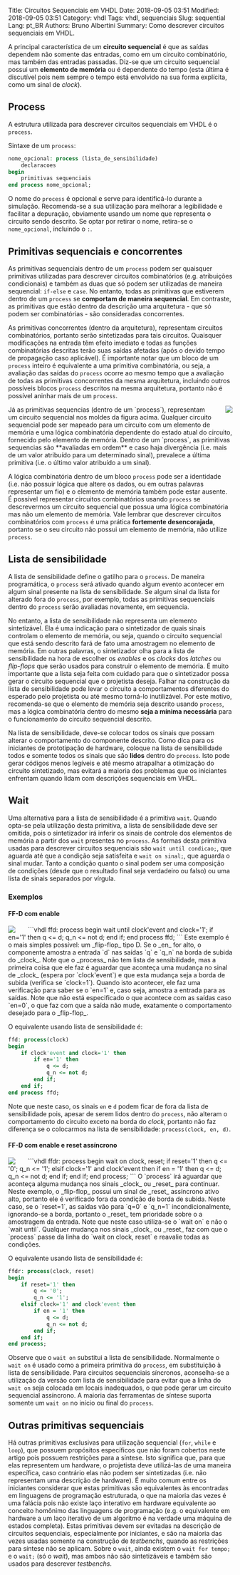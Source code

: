 Title: Circuitos Sequenciais em VHDL
Date: 2018-09-05 03:51
Modified: 2018-09-05 03:51
Category: vhdl
Tags: vhdl, sequenciais
Slug: sequential
Lang: pt_BR
Authors: Bruno Albertini
Summary: Como descrever circuitos sequenciais em VHDL.

A principal característica de um **circuito sequencial** é que as saídas dependem não somente das entradas, como em um circuito combinatório, mas também das entradas passadas. Diz-se que um circuito sequencial possui um **elemento de memória** ou é dependente do tempo (esta última é discutível pois nem sempre o tempo está envolvido na sua forma explícita, como um sinal de _clock_).

## Process
A estrutura utilizada para descrever circuitos sequenciais em VHDL é o `process`.

Sintaxe de um `process`:
```vhdl
nome_opcional: process (lista_de_sensibilidade)
	declaracoes
begin
	primitivas sequenciais
end process nome_opcional;
```

O nome do `process` é opcional e serve para identificá-lo durante a simulação. Recomenda-se a sua utilização para melhorar a legibilidade e facilitar a depuração, obviamente usando um nome que representa o circuito sendo descrito. Se optar por retirar o nome, retira-se o `nome_opcional`, incluindo o `:`.

## Primitivas sequenciais e concorrentes
As primitivas sequenciais dentro de um `process` podem ser quaisquer primitivas utilizadas para descrever  circuitos combinatórios (e.g. atribuições condicionais) e também as duas que só podem ser utilizadas de maneira sequencial: `if-else` e `case`. No entanto, todas as primitivas que estiverem dentro de um `process` se **comportam de maneira sequencial**. Em contraste, as primitivas que estão dentro da descrição uma arquitetura - que só podem ser combinatórias - são consideradas concorrentes.

As primitivas concorrentes (dentro da arquitetura), representam circuitos combinatórios, portanto serão sintetizadas para tais circuitos. Quaisquer modificações na entrada têm efeito imediato e todas as funções combinatórias descritas terão suas saídas afetadas (após o devido tempo de propagação caso aplicável). É importante notar que um bloco de um `process` inteiro é equivalente a uma primitiva combinatória, ou seja, a avaliação das saídas do `process` ocorre ao mesmo tempo que a avaliação de todas as primitivas concorrentes da mesma arquitetura, incluindo outros possíveis blocos `process` descritos na mesma arquitetura, portanto não é possível aninhar mais de um `process`.

<img src='{static}/images/vhdl/sequencial.png' align="right" style="padding-left:5%" />
Já as primitivas sequencias (dentro de um `process`), representam um circuito sequencial nos moldes da figura acima. Qualquer circuito sequencial pode ser mapeado para um circuito com um elemento de memória e uma lógica combinatória dependente do estado atual do circuito, fornecido pelo elemento de memória. Dentro de um `process`, as primitivas sequencias são **avaliadas em ordem** e caso haja divergência (i.e. mais de um valor atribuído para um determinado sinal), prevalece a última primitiva (i.e. o último valor atribuído a um sinal).

A lógica combinatória dentro de um bloco `process` pode ser a identidade (i.e. não possuir lógica que altere os dados, ou em outras palavras representar um fio) e o elemento de memória também pode estar ausente. É possível representar circuitos combinatórios usando `process` se descrevermos um circuito sequencial que possua uma lógica combinatória mas não um elemento de memória. Vale lembrar que descrever circuitos combinatórios com `process` é uma prática **fortemente desencorajada**, portanto se o seu circuito não possui um elemento de memória, não utilize `process`.

## Lista de sensibilidade
A lista de sensibilidade define o gatilho para o `process`. De maneira programática, o `process` será ativado quando algum evento acontecer em algum sinal presente na lista de sensibilidade. Se algum sinal da lista for alterado fora do `process`, por exemplo, todas as primitivas sequenciais dentro do `process` serão avaliadas novamente, em sequencia.

No entanto, a lista de sensibilidade não representa um elemento sintetizável. Ela é uma indicação para o sintetizador de quais sinais controlam o elemento de memória, ou seja, quando o circuito sequencial que está sendo descrito fará de fato uma amostragem no elemento de memória. Em outras palavras, o sintetizador olha para a lista de sensibilidade na hora de escolher os _enables_ e os _clocks_ dos _latches_ ou _flip-flops_ que serão usados para construir o elemento de memória. É muito importante que a lista seja feita com cuidado para que o sintetizador possa gerar o circuito sequencial que o projetista deseja. Falhar na construção da lista de sensibilidade pode levar o circuito a comportamentos diferentes do esperado pelo projetista ou até mesmo torná-lo inutilizável. Por este motivo, recomenda-se que o elemento de memória seja descrito usando `process`, mas a lógica combinatória dentro do mesmo **seja a mínima necessária** para o funcionamento do circuito sequencial descrito.

Na lista de sensibilidade, deve-se colocar todos os sinais que possam alterar o comportamento do componente descrito. Como dica para os iniciantes de prototipação de hardware, coloque na lista de sensibilidade todos e somente todos os sinais que são **lidos** dentro do `process`. Isto pode gerar códigos menos legíveis e até mesmo atrapalhar a otimização do circuito sintetizado, mas evitará a maioria dos problemas que os iniciantes enfrentam quando lidam com descrições sequenciais em VHDL.

## Wait
Uma alternativa para a lista de sensibilidade é a primitiva `wait`. Quando opta-se pela utilização desta primitiva, a lista de sensibilidade deve ser omitida, pois o sintetizador irá inferir os sinais de controle dos elementos de memória a partir dos `wait` presentes no `process`. As formas desta primitiva usadas para descrever circuitos sequenciais são `wait until condicao;`, que aguarda até que a condição seja satisfeita e `wait on sinal;`, que aguarda o sinal mudar. Tanto a condição quanto o sinal podem ser uma composição de condições (desde que o resultado final seja verdadeiro ou falso) ou uma lista de sinais separados por vírgula.

### Exemplos
#### FF-D com enable
<img src='{static}/images/vhdl/ffd.png' align="left" style="padding-right:5%" />
```vhdl
ffd: process
begin
	wait until clock'event and clock='1';
	if en='1' then
		q <= d;
		q_n <= not d;
	end if;
end process ffd;
```
Este exemplo é o mais simples possível: um _flip-flop_ tipo D. Se o _en_ for alto, o componente amostra a entrada `d` nas saídas `q` e `q_n` na borda de subida do _clock_. Note que o _process_ não tem lista de sensibilidade, mas a primeira coisa que ele faz é aguardar que aconteça uma mudança no sinal de _clock_ (espera por `clock'event`) e que esta mudança seja a borda de subida (verifica se `clock=1`). Quando isto acontecer, ele faz uma verificação para saber se o `en=1` e, caso seja, amostra a entrada para as saídas. Note que não está especificado o que acontece com as saídas caso `en=0`, o que faz com que a saída não mude, exatamente o comportamento desejado para o _flip-flop_.

O equivalente usando lista de sensibilidade é:
```vhdl
ffd: process(clock)
begin
	if clock'event and clock='1' then
		if en='1' then
			q <= d;
			q_n <= not d;
		end if;
	end if;
end process ffd;
```
Note que neste caso, os sinais `en` e `d` podem ficar de fora da lista de sensibilidade pois, apesar de serem lidos dentro do `process`, não alteram o comportamento do circuito exceto na borda do _clock_, portanto não faz diferença se o colocarmos na lista de sensibilidade: `process(clock, en, d)`.

#### FF-D com enable e reset assíncrono
<img src='{static}/images/vhdl/ffdr.png' align="left" style="padding-right:5%" />
```vhdl
ffdr: process
begin
	wait on clock, reset;
	if reset='1' then
		q <= '0';
		q_n <= '1';
	elsif clock='1' and clock'event then
		if en = '1' then
			q <= d;
			q_n <= not d;
		end if;
	end if;
end process;
```
O `process` irá aguardar que aconteça alguma mudança nos sinais _clock_ ou _reset_ para continuar. Neste exemplo, o _flip-flop_ possui um sinal de _reset_ assíncrono ativo alto, portanto ele é verificado fora da condição de borda de subida. Neste caso, se o `reset=1`, as saídas vão para `q=0` e `q_n=1` incondicionalmente, ignorando-se a borda, portanto o _reset_ tem prioridade sobre o a amostragem da entrada. Note que neste caso utiliza-se o `wait on` e não o `wait until`. Qualquer mudança nos sinais _clock_ ou _reset_ faz com que o `process` passe da linha do `wait on clock, reset` e reavalie todas as condições.

O equivalente usando lista de sensibilidade é:
```vhdl
ffdr: process(clock, reset)
begin
	if reset='1' then
		q <= '0';
		q_n <= '1';
	elsif clock='1' and clock'event then
		if en = '1' then
			q <= d;
			q_n <= not d;
		end if;
	end if;
end process;
```
Observe que o `wait on` substitui a lista de sensibilidade. Normalmente o `wait on` é usado como a primeira primitiva do `process`, em substituição à lista de sensibilidade. Para circuitos sequenciais síncronos, aconselha-se a utilização da versão com lista de sensibilidade para evitar que a linha do `wait on` seja colocada em locais inadequados, o que pode gerar um circuito sequencial assíncrono. A maioria das ferramentas de síntese suporta somente um `wait on` no início ou final do `process`.


## Outras primitivas sequenciais
Há outras primitivas exclusivas para utilização sequencial (`for`, `while` e `loop`), que possuem propósitos específicos que não foram cobertos neste artigo pois possuem restrições para a síntese. Isto significa que, para que elas representem um hardware, o projetista deve utilizá-las de uma maneira específica, caso contrário elas não podem ser sintetizadas (i.e. não representam uma descrição de hardware). É muito comum entre os iniciantes considerar que estas primitivas são equivalentes às encontradas em linguagens de programação estruturada, o que na maioria das vezes é uma falácia pois não existe laço interativo em hardware equivalente ao conceito homônimo das linguagens de programação (e.g. o equivalente em hardware a um laço iterativo de um algoritmo é na verdade uma máquina de estados completa). Estas primitivas devem ser evitadas na descrição de circuitos sequenciais, especialmente por iniciantes, e são na maioria das vezes usadas somente na construção de _testbenchs_, quando as restrições para síntese não se aplicam. Sobre o `wait`, ainda existem o `wait for tempo;` e o `wait;` (só o _wait_), mas ambos não são sintetizáveis e também são usados para descrever _testbenchs_.
